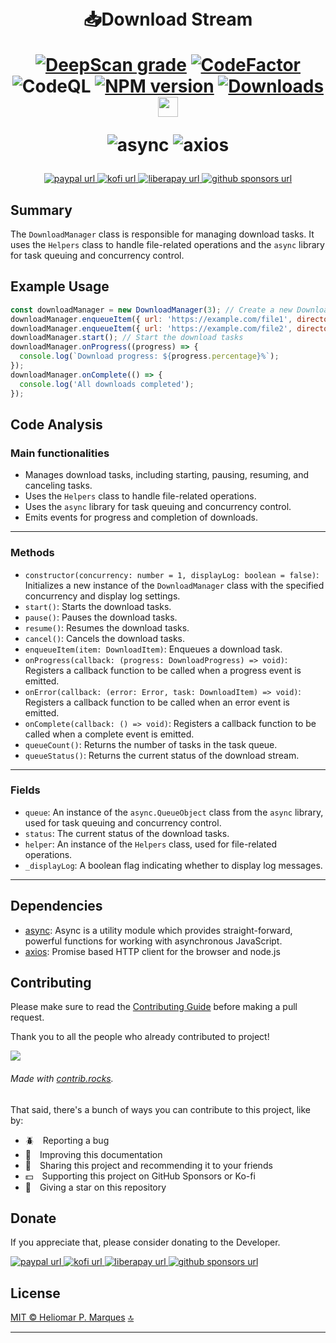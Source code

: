 <div id="top" style="text-align: center; align-items: center;">
<h1>
  <br>📥Download Stream

  [![DeepScan grade][url-deepscan-badge]][url-deepscan]
  [![CodeFactor][url-codefactor-badge]][url-codefactor] 
  ![CodeQL][url-codeql]
  [![NPM version][url-npm-badge]][url-npm]
  [![Downloads][url-downloads-badge]][url-downloads]
  <a href="https://navto.me/heliomarpm" target="_blank"><img src="https://navto.me/assets/navigatetome-brand.png" width="32"/></a>

  ![async](https://img.shields.io/github/package-json/dependency-version/heliomarpm/dl-stream/async)
  ![axios](https://img.shields.io/github/package-json/dependency-version/heliomarpm/dl-stream/axios)

</h1>

<p>
  <!-- PayPal -->
  <a href="https://bit.ly/support-heliomarpm" target="_blank" rel="noopener noreferrer">
    <img alt="paypal url" src="https://img.shields.io/badge/donate%20on-paypal-1C1E26?style=for-the-badge&labelColor=1C1E26&color=0475fe"/>
  </a>
  <!-- Ko-fi -->
  <a href="https://ko-fi.com/heliomarpm" target="_blank" rel="noopener noreferrer">
    <img alt="kofi url" src="https://img.shields.io/badge/kofi-1C1E26?style=for-the-badge&labelColor=1C1E26&color=ff5f5f"/>
  </a>
  <!-- LiberaPay -->  
  <a href="https://liberapay.com/heliomarpm" target="_blank" rel="noopener noreferrer">
     <img alt="liberapay url" src="https://img.shields.io/badge/liberapay-1C1E26?style=for-the-badge&labelColor=1C1E26&color=f6c915"/>
  </a>
	  <!-- GitHub Sponsors -->
  <a href="https://github.com/sponsors/heliomarpm" target="_blank" rel="noopener noreferrer">
    <img alt="github sponsors url" src="https://img.shields.io/badge/GitHub%20-Sponsor-1C1E26?style=for-the-badge&labelColor=1C1E26&color=db61a2"/>
  </a>
	<!-- Downloads -->
  <!-- <a href="https://github.com/heliomarpm/udemy-downloader-gui/releases" target="_blank" rel="noopener noreferrer">
    <img alt="npm downloads" src="https://img.shields.io/npm/dm/@heliomarpm/dl-stream.svg?style=for-the-badge&labelColor=1C1E26&color=2ea043">
  </a> -->
  <!-- License -->
  <!-- <a href="https://github.com/heliomarpm/dl-stream/blob/main/LICENSE" target="_blank" rel="noopener noreferrer">
    <img alt="license url" src="https://img.shields.io/badge/license%20-MIT-1C1E26?style=for-the-badge&labelColor=1C1E26&color=61ffca"/>
  </a> -->
</p>
</div>

## Summary
The `DownloadManager` class is responsible for managing download tasks. It uses the `Helpers` class to handle file-related operations and the `async` library for task queuing and concurrency control.

## Example Usage
```javascript
const downloadManager = new DownloadManager(3); // Create a new DownloadManager with a concurrency of 3
downloadManager.enqueueItem({ url: 'https://example.com/file1', directory: './downloads', fileName: 'file1.txt' }); // Enqueue a download task
downloadManager.enqueueItem({ url: 'https://example.com/file2', directory: './downloads', fileName: 'file2.txt' });
downloadManager.start(); // Start the download tasks
downloadManager.onProgress((progress) => {
  console.log(`Download progress: ${progress.percentage}%`);
});
downloadManager.onComplete(() => {
  console.log('All downloads completed');
});
```

## Code Analysis
### Main functionalities
- Manages download tasks, including starting, pausing, resuming, and canceling tasks.
- Uses the `Helpers` class to handle file-related operations.
- Uses the `async` library for task queuing and concurrency control.
- Emits events for progress and completion of downloads.
___
### Methods
- `constructor(concurrency: number = 1, displayLog: boolean = false)`: Initializes a new instance of the `DownloadManager` class with the specified concurrency and display log settings.
- `start()`: Starts the download tasks.
- `pause()`: Pauses the download tasks.
- `resume()`: Resumes the download tasks.
- `cancel()`: Cancels the download tasks.
- `enqueueItem(item: DownloadItem)`: Enqueues a download task.
- `onProgress(callback: (progress: DownloadProgress) => void)`: Registers a callback function to be called when a progress event is emitted.
- `onError(callback: (error: Error, task: DownloadItem) => void)`: Registers a callback function to be called when an error event is emitted.
- `onComplete(callback: () => void)`: Registers a callback function to be called when a complete event is emitted.
- `queueCount()`: Returns the number of tasks in the task queue.
- `queueStatus()`: Returns the current status of the download stream.
___
### Fields
- `queue`: An instance of the `async.QueueObject` class from the `async` library, used for task queuing and concurrency control.
- `status`: The current status of the download tasks.
- `helper`: An instance of the `Helpers` class, used for file-related operations.
- `_displayLog`: A boolean flag indicating whether to display log messages.
___


## Dependencies

- [async](caolan.github.io/async/): Async is a utility module which provides straight-forward, powerful functions for working with asynchronous JavaScript.
- [axios](axios-http.com): Promise based HTTP client for the browser and node.js


## Contributing

Please make sure to read the [Contributing Guide](docs/CONTRIBUTING.md) before making a pull request.


Thank you to all the people who already contributed to project!

<a href="https://github.com/heliomarpm/dl-stream/graphs/contributors" target="_blank">
  <img src="https://contrib.rocks/image?repo=heliomarpm/dl-stream" />
</a>

###### Made with [contrib.rocks](https://contrib.rocks).

That said, there's a bunch of ways you can contribute to this project, like by:

- :beetle: Reporting a bug
- :page_facing_up: Improving this documentation
- :rotating_light: Sharing this project and recommending it to your friends
- :dollar: Supporting this project on GitHub Sponsors or Ko-fi
- :star2: Giving a star on this repository


## Donate

If you appreciate that, please consider donating to the Developer.

<p>
  <!-- PayPal -->
  <a href="https://bit.ly/paypal-udeler" target="_blank" rel="noopener noreferrer">
    <img alt="paypal url" src="https://img.shields.io/badge/donate%20on-paypal-1C1E26?style=for-the-badge&labelColor=1C1E26&color=0475fe"/>
  </a>
  <!-- Ko-fi -->
  <a href="https://ko-fi.com/heliomarpm" target="_blank" rel="noopener noreferrer">
    <img alt="kofi url" src="https://img.shields.io/badge/kofi-1C1E26?style=for-the-badge&labelColor=1C1E26&color=ff5f5f"/>
  </a>
  <!-- LiberaPay -->  
  <a href="https://liberapay.com/heliomarpm" target="_blank" rel="noopener noreferrer">
     <img alt="liberapay url" src="https://img.shields.io/badge/liberapay-1C1E26?style=for-the-badge&labelColor=1C1E26&color=f6c915"/>
  </a>  
  <!-- GitHub Sponsors -->
  <a href="https://github.com/sponsors/heliomarpm" target="_blank" rel="noopener noreferrer">
    <img alt="github sponsors url" src="https://img.shields.io/badge/GitHub%20-Sponsor-1C1E26?style=for-the-badge&labelColor=1C1E26&color=db61a2"/>
  </a>
</p>

## License

[MIT © Heliomar P. Marques](LICENSE) <a href="#top">🔝</a>


----
[url-npm-badge]: https://img.shields.io/npm/v/@heliomarpm/dl-stream.svg
[url-npm]: https://www.npmjs.com/package/@heliomarpm/dl-stream
[url-downloads-badge]: https://img.shields.io/npm/dm/@heliomarpm/dl-stream.svg
[url-downloads]: http://badge.fury.io/js/@heliomarpm/dl-stream.svg
[url-deepscan-badge]: https://deepscan.io/api/teams/19612/projects/25345/branches/791228/badge/grade.svg
[url-deepscan]: https://deepscan.io/dashboard#view=project&tid=19612&pid=25345&bid=791228
[url-codefactor-badge]: https://www.codefactor.io/repository/github/heliomarpm/dl-stream/badge
[url-codefactor]: https://www.codefactor.io/repository/github/heliomarpm/dl-stream
[url-codeql]: https://github.com/heliomarpm/dl-stream/actions/workflows/codeql.yml/badge.svg 
[url-publish]: https://github.com/heliomarpm/dl-stream/actions/workflows/publish.yml/badge.svg 

